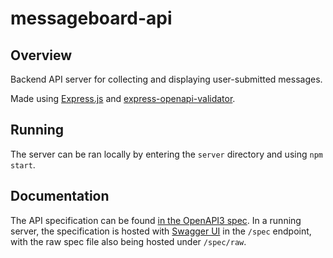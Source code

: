 # messageboard-api

## Overview

Backend API server for collecting and displaying user-submitted messages.

Made using [Express.js](https://expressjs.com/) and [express-openapi-validator](https://github.com/cdimascio/express-openapi-validator).

## Running

The server can be ran locally by entering the `server` directory and using `npm start`.

## Documentation

The API specification can be found [in the OpenAPI3 spec](server/api/api-spec.yaml). In a running server, the specification is hosted with [Swagger UI](https://swagger.io/tools/swagger-ui/) in the `/spec` endpoint, with the raw spec file also being hosted under `/spec/raw`.